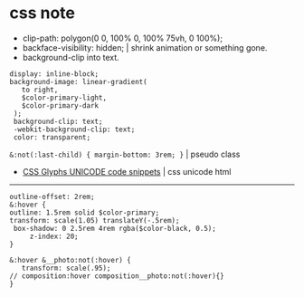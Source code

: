 # css note

- clip-path: polygon(0 0, 100% 0, 100% 75vh, 0 100%);
- backface-visibility: hidden; | shrink animation or something gone.
- background-clip into text.

```
display: inline-block;
background-image: linear-gradient(
   to right,
   $color-primary-light,
   $color-primary-dark
 );
 background-clip: text;
 -webkit-background-clip: text;
 color: transparent;
```

`&:not(:last-child) { margin-bottom: 3rem; }` | pseudo class
 - [CSS Glyphs UNICODE code snippets](https://css-tricks.com/snippets/html/glyphs/) | css unicode html
 ---
 ```
 outline-offset: 2rem; 
 &:hover {
 outline: 1.5rem solid $color-primary;
 transform: scale(1.05) translateY(-.5rem);
  box-shadow: 0 2.5rem 4rem rgba($color-black, 0.5);
      z-index: 20;
 } 
 
 &:hover &__photo:not(:hover) {
 	transform: scale(.95);
 // composition:hover composition__photo:not(:hover){}
 }
 ```
